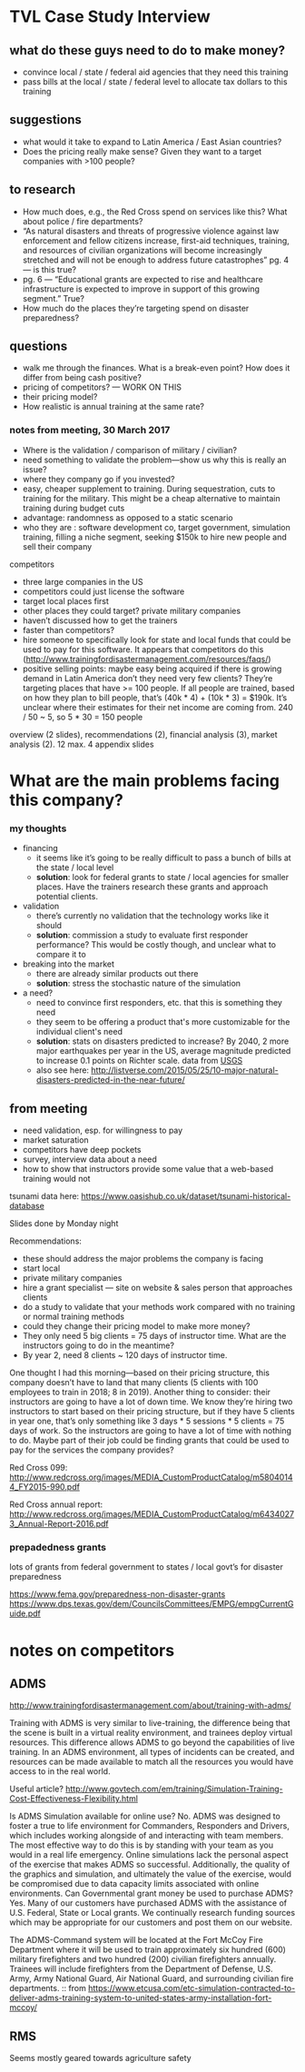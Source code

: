 # TVL Case Study Interview

## what do these guys need to do to make money?
- convince local / state / federal aid agencies that they need this training
- pass bills at the local / state / federal level to allocate tax dollars to this training

## suggestions
- what would it take to expand to Latin America / East Asian countries?
- Does the pricing really make sense? Given they want to a target companies with >100 people?

## to research
- How much does, e.g., the Red Cross spend on services like this? What about police / fire departments?
- “As natural disasters and threats of progressive violence against law enforcement and fellow citizens increase, first-aid techniques, training, and resources of civilian organizations will become increasingly stretched and will not be enough to address future catastrophes” pg. 4 — is this true?
- pg. 6 — “Educational grants are expected to rise and healthcare infrastructure is expected to improve in support of this growing segment.” True?
- How much do the places they’re targeting spend on disaster preparedness?

## questions
- walk me through the finances. What is a break-even point? How does it differ from being cash positive?
- pricing of competitors? — WORK ON THIS
- their pricing model?
- How realistic is annual training at the same rate?



### notes from meeting, 30 March 2017
- Where is the validation / comparison of military / civilian?
- need something to validate the problem—show us why this is really an issue?
- where they company go if you invested?
- easy, cheaper supplement to training. During sequestration, cuts to training for the military. This might be a cheap alternative to maintain training during budget cuts
- advantage: randomness as opposed to a static scenario
- who they are : software development co, target government, simulation training, filling a niche segment, seeking $150k to hire new people and sell their company

competitors
- three large companies in the US
- competitors could just license the software
- target local places first
- other places they could target? private military companies
- haven’t discussed how to get the trainers
- faster than competitors? 
- hire someone to specifically look for state and local funds that could be used to pay for this software. It appears that competitors do this (http://www.trainingfordisastermanagement.com/resources/faqs/)
- positive selling points: maybe easy being acquired if there is growing demand in Latin America
don’t they need very few clients? They’re targeting places that have >= 100 people. If all people are trained, based on how they plan to bill people, that’s (40k * 4) + (10k * 3) = $190k. It’s unclear where their estimates for their net income are coming from. 240 / 50 ~ 5, so 5 * 30 = 150 people

overview (2 slides), recommendations (2), financial analysis (3), market analysis (2). 12 max. 4 appendix slides


# What are the main problems facing this company?
### my thoughts
- financing
	- it seems like it’s going to be really difficult to pass a bunch of bills at the state / local level
	- __solution__: look for federal grants to state / local agencies for smaller places. Have the trainers research these grants and approach potential clients.
- validation
	- there’s currently no validation that the technology works like it should
	- __solution__: commission a study to evaluate first responder performance? This would be costly though, and unclear what to compare it to
- breaking into the market
	- there are already similar products out there
	- __solution__: stress the stochastic nature of the simulation 
- a need?
	- need to convince first responders, etc. that this is something they need
	- they seem to be offering a product that's more customizable for the individual client's need
	- __solution__: stats on disasters predicted to increase? By 2040, 2 more major earthquakes per year in the US, average magnitude predicted to increase 0.1 points on Richter scale. data from [USGS](https://earthquake.usgs.gov/earthquakes/search/)
	- also see here: http://listverse.com/2015/05/25/10-major-natural-disasters-predicted-in-the-near-future/ 

## from meeting
- need validation, esp. for willingness to pay
- market saturation
- competitors have deep pockets
- survey, interview data about a need
- how to show that instructors provide some value that a web-based training would not




tsunami data here: https://www.oasishub.co.uk/dataset/tsunami-historical-database

Slides done by Monday night


Recommendations:
- these should address the major problems the company is facing
- start local
- private military companies
- hire a grant specialist — site on website & sales person that approaches clients
- do a study to validate that your methods work compared with no training or normal training methods
- could they change their pricing model to make more money?
- They only need 5 big clients = 75 days of instructor time. What are the instructors going to do in the meantime?
- By year 2, need 8 clients ~ 120 days of instructor time.


One thought I had this morning—based on their pricing structure, this company doesn’t have to land that many clients (5 clients with 100 employees to train in 2018; 8 in 2019). Another thing to consider: their instructors are going to have a lot of down time. We know they’re hiring two instructors to start based on their pricing structure, but if they have 5 clients in year one, that’s only something like 3 days * 5 sessions * 5 clients = 75 days of work. So the instructors are going to have a lot of time with nothing to do. Maybe part of their job could be finding grants that could be used to pay for the services the company provides?

Red Cross 099:
http://www.redcross.org/images/MEDIA_CustomProductCatalog/m58040144_FY2015-990.pdf

Red Cross annual report:
http://www.redcross.org/images/MEDIA_CustomProductCatalog/m64340273_Annual-Report-2016.pdf

### prepadedness grants

lots of grants from federal government to states / local govt’s for disaster preparedness

https://www.fema.gov/preparedness-non-disaster-grants
https://www.dps.texas.gov/dem/CouncilsCommittees/EMPG/empgCurrentGuide.pdf


# notes on competitors
## ADMS
http://www.trainingfordisastermanagement.com/about/training-with-adms/

Training with ADMS is very similar to live-training, the difference being that the scene is built in a virtual reality environment, and trainees deploy virtual resources. This difference allows ADMS to go beyond the capabilities of live training. In an ADMS environment, all types of incidents can be created, and resources can be made available to match all the resources you would have access to in the real world.

Useful article? http://www.govtech.com/em/training/Simulation-Training-Cost-Effectiveness-Flexibility.html

Is ADMS Simulation available for online use?
No. ADMS was designed to foster a true to life environment for Commanders, Responders and Drivers, which includes working alongside of and interacting with team members. The most effective way to do this is by standing with your team as you would in a real life emergency. Online simulations lack the personal aspect of the exercise that makes ADMS so successful. Additionally, the quality of the graphics and simulation, and ultimately the value of the exercise, would be compromised due to data capacity limits associated with online environments.
Can Governmental grant money be used to purchase ADMS?
Yes. Many of our customers have purchased ADMS with the assistance of U.S. Federal, State or Local grants. We continually research funding sources which may be appropriate for our customers and post them on our website.

The ADMS-Command system will be located at the Fort McCoy Fire Department where it will be used to train approximately six hundred (600) military firefighters and two hundred (200) civilian firefighters annually. Trainees will include firefighters from the Department of Defense, U.S. Army, Army National Guard, Air National Guard, and surrounding civilian fire departments.
:: from https://www.etcusa.com/etc-simulation-contracted-to-deliver-adms-training-system-to-united-states-army-installation-fort-mccoy/


## RMS

Seems mostly geared towards agriculture safety

